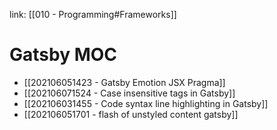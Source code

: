 link: [[010 - Programming#Frameworks]]
# Gatsby MOC
- [[202106051423 - Gatsby Emotion JSX Pragma]]
- [[202106071524 - Case insensitive tags in Gatsby]]
- [[202106031455 - Code syntax line highlighting in Gatsby]]
- [[202106051701 - flash of unstyled content gatsby]]